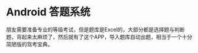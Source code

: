 # Android 答题系统

朋友需要准备专业的等级考试，但是题库是Excel的，大部分都是选择题与判断题，背起来太麻烦了，然后就有了这个APP，导入题库自动出题，相当于一个十分简陋版的驾考宝典。
